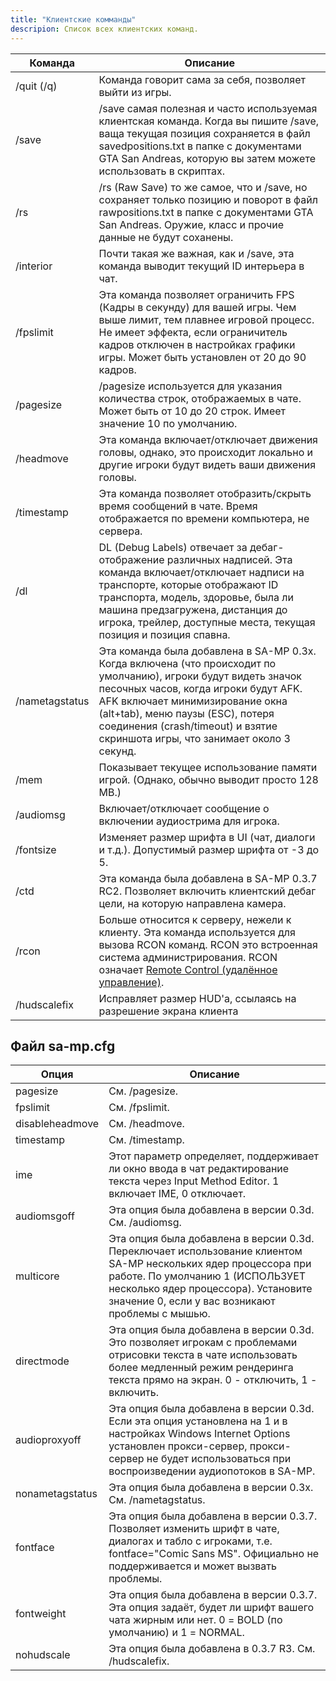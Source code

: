 ```yaml
---
title: "Клиентские комманды"
descripion: Список всех клиентских команд.
---
```


| Команда        | Описание                                                                                                                                                                                                                                                                                                            |
| -------------- | -------------------------------------------------------------------------------------------------------------------------------------------------------------------------------------------------------------------------------------------------------------------------------------------------------------------- |
| /quit (/q)     | Команда говорит сама за себя, позволяет выйти из игры.                                                                                                                                                                                                  |
| /save          | /save самая полезная и часто используемая клиентская команда. Когда вы пишите /save, ваща текущая позиция сохраняется в файл savedpositions.txt в папке с документами GTA San Andreas, которую вы затем можете использовать в скриптах.
| /rs            | /rs (Raw Save) то же самое, что и /save, но сохраняет только позицию и поворот в файл rawpositions.txt в папке с документами GTA San Andreas. Оружие, класс и прочие данные не будут соханены.                                                                                                                    |
| /interior      | Почти такая же важная, как и /save, эта команда выводит текущий ID интерьера в чат.                                                                                                                                                                                                                            |
| /fpslimit      | Эта команда позволяет ограничить FPS (Кадры в секунду) для вашей игры. Чем выше лимит, тем плавнее игровой процесс. Не имеет эффекта, если ограничитель кадров отключен в настройках графики игры. Может быть установлен от 20 до 90 кадров.                                                                                       |
| /pagesize      | /pagesize используется для указания количества строк, отображаемых в чате. Может быть от 10 до 20 строк. Имеет значение 10 по умолчанию.                                                                                                                                                                                |
| /headmove      | Эта команда включает/отключает движения головы, однако, это происходит локально и другие игроки будут видеть ваши движения головы.                                                                                                                                                                           |
| /timestamp     | Эта команда позволяет отобразить/скрыть время сообщений в чате. Время отображается по времени компьютера, не сервера.                                                                                                                                                                     |
| /dl            | DL (Debug Labels) отвечает за дебаг-отображение различных надписей. Эта команда включает/отключает надписи на транспорте, которые отображают ID транспорта, модель, здоровье, была ли машина предзагружена, дистанция до игрока, трейлер, доступные места, текущая позиция и позиция спавна.                                                                     |
| /nametagstatus | Эта команда была добавлена в SA-MP 0.3x. Когда включена (что происходит по умолчанию), игроки будут видеть значок песочных часов, когда игроки будут AFK. AFK включает минимизирование окна (alt+tab), меню паузы (ESC), потеря соединения (crash/timeout) и взятие скриншота игры, что занимает около 3 секунд. |
| /mem           | Показывает текущее использование памяти игрой. (Однако, обычно выводит просто 128 MB.)                                                                                                                                                                                                                                 |
| /audiomsg      | Включает/отключает сообщение о включении аудиострима для игрока.                                                                                                                                                                                                                                         |
| /fontsize      | Изменяет размер шрифта в UI (чат, диалоги и т.д.). Допустимый размер шрифта от -3 до 5.                                                                                                                                                                                                                                     |
| /ctd           | Эта команда была добавлена в SA-MP 0.3.7 RC2. Позволяет включить клиентский дебаг цели, на которую направлена камера.                                                                                                                                                                                                                  |
| /rcon          | Больше относится к серверу, нежели к клиенту. Эта команда используется для вызова RCON команд. RCON это встроенная система администрирования. RCON означает [Remote Control (удалённое управление)](../server/ControllingServer#using-rcon).                                                                                                       |
| /hudscalefix   | Исправляет размер HUD'a, ссылаясь на разрешение экрана клиента                                                                                                                                                                                                                                                               |

## Файл sa-mp.cfg

| Опция          | Описание                                                                                                                                                                                  |
|-----------------|----------------------------------------------------------------------------------------------------------------------------------------------------------------------------------------------|
| pagesize        | См. /pagesize.                                                                                                                                                                               |
| fpslimit        | См. /fpslimit.                                                                                                                                                                               |
| disableheadmove | См. /headmove.                                                                                                                                                                               |
| timestamp       | См. /timestamp.                                                                                                                                                                              |
| ime             | Этот параметр определяет, поддерживает ли окно ввода в чат редактирование текста через Input Method Editor. 1 включает IME, 0 отключает.                                                         |
| audiomsgoff     | Эта опция была добавлена в версии 0.3d. См. /audiomsg.                                                                                                                                                |
| multicore       | Эта опция была добавлена в версии 0.3d. Переключает использование клиентом SA-MP нескольких ядер процессора при работе. По умолчанию 1 (ИСПОЛЬЗУЕТ несколько ядер процессора). Установите значение 0, если у вас возникают проблемы с мышью.  |
| directmode      | Эта опция была добавлена в версии 0.3d. Это позволяет игрокам с проблемами отрисовки текста в чате использовать более медленный режим рендеринга текста прямо на экран. 0 - отключить, 1 - включить.                        |
| audioproxyoff   | Эта опция была добавлена в версии 0.3d. Если эта опция установлена на 1 и в настройках Windows Internet Options установлен прокси-сервер, прокси-сервер не будет использоваться при воспроизведении аудиопотоков в SA-MP. |
| nonametagstatus | Эта опция была добавлена в версии 0.3x. См. /nametagstatus.                                                                                                                                           |
| fontface        | Эта опция была добавлена в версии 0.3.7. Позволяет изменить шрифт в чате, диалогах и табло с игроками, т.е. fontface="Comic Sans MS". Официально не поддерживается и может вызвать проблемы.          |
| fontweight      | Эта опция была добавлена в версии 0.3.7. Эта опция задаёт, будет ли шрифт вашего чата жирным или нет. 0 = BOLD (по умолчанию) и 1 = NORMAL.                                                                |
| nohudscale      | Эта опция была добавлена в 0.3.7 R3. См. /hudscalefix.                                                                                                                                         |
